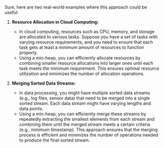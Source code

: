 Sure, here are two real-world examples where this approach could be useful:

1. **Resource Allocation in Cloud Computing:**
   - In cloud computing, resources such as CPU, memory, and storage are allocated to various tasks. Suppose you have a set of tasks with varying resource requirements, and you need to ensure that each task gets at least a minimum amount of resources to function properly.
   - Using a min-heap, you can efficiently allocate resources by combining smaller resource allocations into larger ones until each task meets the minimum requirement. This ensures optimal resource utilization and minimizes the number of allocation operations.

2. **Merging Sorted Data Streams:**
   - In data processing, you might have multiple sorted data streams (e.g., log files, sensor data) that need to be merged into a single sorted stream. Each data stream might have varying lengths and data points.
   - Using a min-heap, you can efficiently merge these streams by repeatedly extracting the smallest elements from each stream and combining them until the merged stream meets a certain criteria (e.g., minimum timestamp). This approach ensures that the merging process is efficient and minimizes the number of operations needed to produce the final sorted stream.
